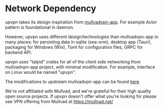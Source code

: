 # Network Dependency

upvpn takes its design inspiration from [mullvadvpn-app](https://github.com/mullvad/mullvadvpn-app).
For example Actor pattern is foundational in daemon.

However, upvpn uses different design/technologies than mullvadvpn-app in many places: for persisting data in sqlite (sea-orm), desktop app (Tauri), packaging for Windows (Wix), Toml for configuration files, GRPC for backend API.

upvpn uses "talpid" crates for all of the client side networking from mullvadvpn-app project, with minimal modification. For example, interface on Linux would be named "upvpn".

The modifications to upstream mullvadvpn-app can be found [here](https://github.com/upvpn/mullvadvpn-app)

We're not affiliated with Mullvad, and we're grateful for their high quality open source projects. If upvpn doesn't offer what you're looking for please see VPN offering from Mullvad at https://mullvad.net/
